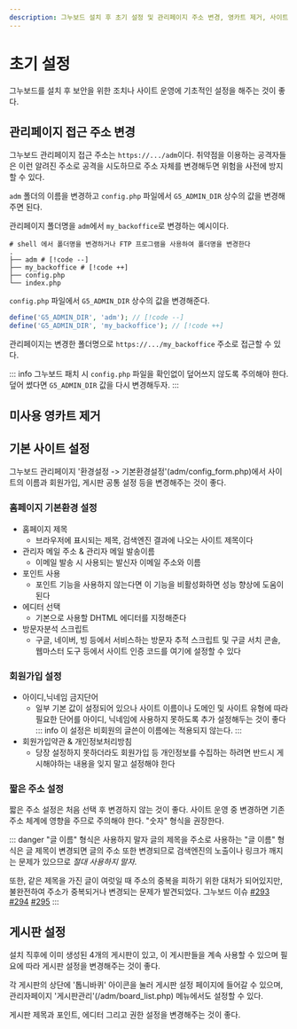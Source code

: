 ```yaml
---
description: 그누보드 설치 후 초기 설정 및 관리페이지 주소 변경, 영카트 제거, 사이트 기본 설정, 짧은 주소, 게시판 설정 등 주요 설정.
---
```


# 초기 설정

그누보드를 설치 후 보안을 위한 조치나 사이트 운영에 기초적인 설정을 해주는 것이 좋다.

## 관리페이지 접근 주소 변경

그누보드 관리페이지 접근 주소는 `https://.../adm`이다. 취약점을 이용하는 공격자들은 이런 알려진 주소로 공격을 시도하므로 주소 자체를 변경해두면 위험을 사전에 방지할 수 있다.

`adm` 폴더의 이름을 변경하고 `config.php` 파일에서 `G5_ADMIN_DIR` 상수의 값을 변경해주면 된다.

관리페이지 폴더명을 `adm`에서 `my_backoffice`로 변경하는 예시이다.

```shell
# shell 에서 폴더명을 변경하거나 FTP 프로그램을 사용하여 폴더명을 변경한다
.
├── adm # [!code --]
├── my_backoffice # [!code ++]
├── config.php
└── index.php
```

`config.php` 파일에서 `G5_ADMIN_DIR` 상수의 값을 변경해준다.

```php
define('G5_ADMIN_DIR', 'adm'); // [!code --]
define('G5_ADMIN_DIR', 'my_backoffice'); // [!code ++]
```

관리페이지는 변경한 폴더명으로 `https://.../my_backoffice` 주소로 접근할 수 있다.

::: info
그누보드 패치 시 `config.php` 파일을 확인없이 덮어쓰지 않도록 주의해야 한다. 덮어 썼다면 `G5_ADMIN_DIR` 값을 다시 변경해두자.
:::

## 미사용 영카트 제거

<!--@include: ../parts/remove-youngcart-files.md-->

## 기본 사이트 설정

그누보드 관리페이지 '환경설정 -> 기본환경설정'(adm/config_form.php)에서 사이트의 이름과 회원가입, 게시판 공통 설정 등을 변경해주는 것이 좋다.

### 홈페이지 기본환경 설정

- 홈페이지 제목
  - 브라우저에 표시되는 제목, 검색엔진 결과에 나오는 사이트 제목이다
- 관리자 메일 주소 & 관리자 메일 발송이름
  - 이메일 발송 시 사용되는 발신자 이메일 주소와 이름
- 포인트 사용
  - 포인트 기능을 사용하지 않는다면 이 기능을 비활성화하면 성능 향상에 도움이 된다
- 에디터 선택
  - 기본으로 사용할 DHTML 에디터를 지정해준다
- 방문자분석 스크립트
  - 구글, 네이버, 빙 등에서 서비스하는 방문자 추적 스크립트 및 구글 서치 콘솔, 웹마스터 도구 등에서 사이트 인증 코드를 여기에 설정할 수 있다

### 회원가입 설정

- 아이디,닉네임 금지단어
  - 일부 기본 값이 설정되어 있으나 사이트 이름이나 도메인 및 사이트 유형에 따라 필요한 단어를 아이디, 닉네임에 사용하지 못하도록 추가 설정해두는 것이 좋다
    ::: info
    이 설정은 비회원의 글쓴이 이름에는 적용되지 않는다.
    :::
- 회원가입약관 & 개인정보처리방침
  - 당장 설정하지 못하더라도 회원가입 등 개인정보를 수집하는 하려면 반드시 게시해야하는 내용을 잊지 말고 설정해야 한다

### 짧은 주소 설정

짧은 주소 설정은 처음 선택 후 변경하지 않는 것이 좋다. 사이트 운영 중 변경하면 기존 주소 체계에 영향을 주므로 주의해야 한다. "숫자" 형식을 권장한다.

::: danger "글 이름" 형식은 사용하지 말자
글의 제목을 주소로 사용하는 "글 이름" 형식은 글 제목이 변경되면 글의 주소 또한 변경되므로 검색엔진의 노출이나 링크가 깨지는 문제가 있으므로 _절대 사용하지 말자_.

또한, 같은 제목을 가진 글이 여럿일 때 주소의 중복을 피하기 위한 대처가 되어있지만, 불완전하여 주소가 중복되거나 변경되는 문제가 발견되었다. 그누보드 이슈 [#293](https://github.com/gnuboard/gnuboard5/issues/293) [#294](https://github.com/gnuboard/gnuboard5/issues/294) [#295](https://github.com/gnuboard/gnuboard5/issues/295)
:::

## 게시판 설정

설치 직후에 이미 생성된 4개의 게시판이 있고, 이 게시판들을 계속 사용할 수 있으며 필요에 따라 게시판 설정을 변경해주는 것이 좋다.

각 게시판의 상단에 '톱니바퀴' 아이콘을 눌러 게시판 설정 페이지에 들어갈 수 있으며, 관리자페이지 '게시판관리'(/adm/board_list.php) 메뉴에서도 설정할 수 있다.

게시판 제목과 포인트, 에디터 그리고 권한 설정을 변경해주는 것이 좋다.
